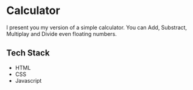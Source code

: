 # Calculator

I present you my version of a simple calculator. You can Add, Substract, Multiplay and Divide even floating numbers. 

## Tech Stack 
- HTML
- CSS
- Javascript
